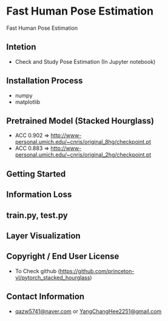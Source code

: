 
# Fast Human Pose Estimation
Fast Human Pose Estimation

## Intetion
* Check and Study Pose Estimation (In Jupyter notebook)

## Installation Process
* numpy
* matplotlib

## Pretrained Model (Stacked Hourglass)
* ACC 0.902 => http://www-personal.umich.edu/~cnris/original_8hg/checkpoint.pt
* ACC 0.883 => http://www-personal.umich.edu/~cnris/original_2hg/checkpoint.pt

## Getting Started

## Information Loss

## train.py, test.py

## Layer Visualization
  
## Copyright / End User License
* To Check github (https://github.com/princeton-vl/pytorch_stacked_hourglass)

## Contact Information
* qazw5741@naver.com or YangChangHee2251@gmail.com
